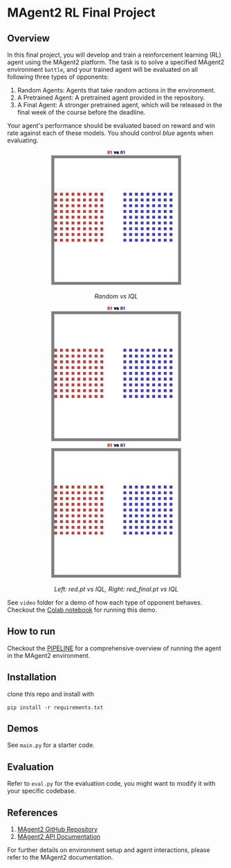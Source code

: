 # MAgent2 RL Final Project
## Overview
In this final project, you will develop and train a reinforcement learning (RL) agent using the MAgent2 platform. The task is to solve a specified MAgent2 environment `battle`, and your trained agent will be evaluated on all following three types of opponents:

1. Random Agents: Agents that take random actions in the environment.
2. A Pretrained Agent: A pretrained agent provided in the repository.
3. A Final Agent: A stronger pretrained agent, which will be released in the final week of the course before the deadline.

Your agent's performance should be evaluated based on reward and win rate against each of these models. You should control *blue* agents when evaluating.
<p align="center"> <img src="data/battle_vs_random.gif" width="300" alt="Battle vs Random Agent" /> </p> <p align="center"> <em>Random vs IQL</em> </p>
<p align="center"> <img src="data/battle_vs_dqn.gif" width="300" alt="Battle vs Random Agent" /> <img src="data/battle_vs_final.gif" width="300" alt="Battle vs Final Agent" /> </p> <p align="center"> <em>Left: red.pt vs IQL, Right: red_final.pt vs IQL</em> </p>

See `video` folder for a demo of how each type of opponent behaves.
Checkout the [Colab notebook](https://drive.google.com/file/d/1YBfdcZdRyzDQCIqgf8Ed3rUC_h9D0LqM) for running this demo.

## How to run
Checkout the [PIPELINE](https://colab.research.google.com/drive/1uPcG_Gab7v01Wmtt63vIRSO0n-MgJPMp) for a comprehensive overview of running the agent in the MAgent2 environment.

## Installation
clone this repo and install with
```
pip install -r requirements.txt
```

## Demos
See `main.py` for a starter code.

## Evaluation
Refer to `eval.py` for the evaluation code, you might want to modify it with your specific codebase.

## References

1. [MAgent2 GitHub Repository](https://github.com/Farama-Foundation/MAgent2)
2. [MAgent2 API Documentation](https://magent2.farama.org/introduction/basic_usage/)

For further details on environment setup and agent interactions, please refer to the MAgent2 documentation.
